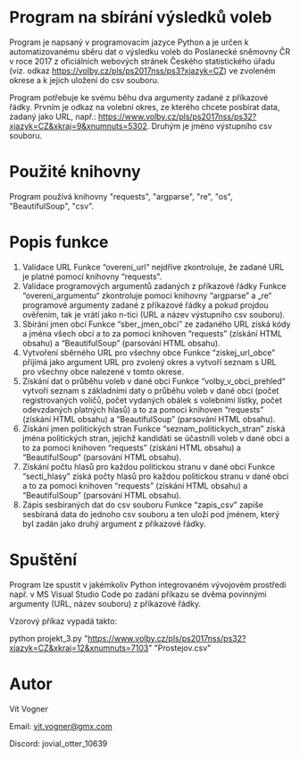 # **Program na sbírání výsledků voleb**
Program je napsaný v programovacím jazyce Python a je určen k automatizovanému sběru dat o výsledku voleb do Poslanecké sněmovny ČR v roce 2017 z oficiálních webových stránek Českého statistického úřadu (viz. odkaz https://volby.cz/pls/ps2017nss/ps3?xjazyk=CZ) ve zvoleném okrese a k jejich uložení do csv souboru.
 
Program potřebuje ke svému běhu dva argumenty zadané z příkazové řádky. Prvním je odkaz na volební okres, ze kterého chcete posbírat data, zadaný jako URL, např.: https://www.volby.cz/pls/ps2017nss/ps32?xjazyk=CZ&xkraj=9&xnumnuts=5302. Druhým je jméno výstupního csv souboru.

# **Použité knihovny**
Program používá knihovny "requests", "argparse", "re", "os", "BeautifulSoup", "csv".

# **Popis funkce**
1. Validace URL
Funkce “overeni_url“ nejdříve zkontroluje, že zadané URL je platné pomocí knihovny “requests”.
2. Validace programových argumentů zadaných z příkazové řádky
Funkce “overeni_argumentu“ zkontroluje pomocí knihovny “argparse” a „re“ programové argumenty zadané z příkazové řádky a pokud projdou ověřením, tak je vrátí jako n-tici (URL a název výstupního csv souboru).
3. Sbírání jmen obcí
Funkce “sber_jmen_obci” ze zadaného URL získá kódy a jména všech obcí a to za pomoci knihoven “requests” (získání HTML obsahu) a “BeautifulSoup” (parsování HTML obsahu).
4. Vytvoření sběrného URL pro všechny obce
Funkce “ziskej_url_obce” přijímá jako argument URL pro zvolený okres a vytvoří seznam s URL pro všechny obce nalezené v tomto okrese.
5. Získání dat o průběhu voleb v dané obci
Funkce “volby_v_obci_prehled“ vytvoří seznam s základními daty o průběhu voleb v dané obci (počet registrovaných voličů, počet vydaných obálek s volebními lístky, počet odevzdaných platných hlasů) a to za pomoci knihoven “requests” (získání HTML obsahu) a “BeautifulSoup” (parsování HTML obsahu).
6. Získání jmen politických stran
Funkce “seznam_politickych_stran” získá jména politických stran, jejichž kandidáti se účastnili voleb v dané obci a to za pomoci knihoven “requests” (získání HTML obsahu) a “BeautifulSoup” (parsování HTML obsahu).
7. Získání počtu hlasů pro každou politickou stranu v dané obci
Funkce “secti_hlasy” získá počty hlasů pro každou politickou stranu v dané obci a to za pomoci knihoven “requests” (získání HTML obsahu) a “BeautifulSoup” (parsování HTML obsahu).
8. Zápis sesbíraných dat do csv souboru
Funkce “zapis_csv” zapíše sesbíraná data do jednoho csv souboru a ten uloží pod jménem, který byl zadán jako druhý argument z příkazové řádky.

# **Spuštění**
Program lze spustit v jakémkoliv Python integrovaném vývojovém prostředí např. v MS Visual Studio Code po zadání příkazu se dvěma povinnými argumenty (URL, název souboru) z příkazové řádky.

Vzorový příkaz vypadá takto:

python projekt_3.py "https://www.volby.cz/pls/ps2017nss/ps32?xjazyk=CZ&xkraj=12&xnumnuts=7103" "Prostejov.csv"


# **Autor**
Vít Vogner

Email: vit.vogner@gmx.com

Discord: jovial_otter_10639
